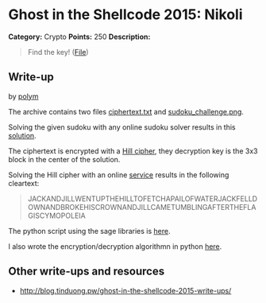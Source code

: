 # Ghost in the Shellcode 2015: Nikoli

**Category:** Crypto
**Points:** 250
**Description:**

> Find the key! ([File](nikoli-a1039901ded721abdf42e3003725abb265a70386e8b3292b0a4262eaf5693e5b))

## Write-up

by [polym](https://github.com/abpolym)

The archive contains two files [ciphertext.txt](ciphertext.txt) and [sudoku\_challenge.png](sudoku_challenge.png).

Solving the given sudoku with any online sudoku solver results in this [solution](solution).

The ciphertext is encrypted with a [Hill cipher](http://en.wikipedia.org/wiki/Hill\_cipher), they decryption key is the 3x3 block in the center of the solution.

Solving the Hill cipher with an online [service](https://cloud.sagemath.com/) results in the following cleartext:

> JACKANDJILLWENTUPTHEHILLTOFETCHAPAILOFWATERJACKFELLDOWNANDBROKEHISCROWNANDJILLCAMETUMBLINGAFTERTHEFLAGISCYMOPOLEIA

The python script using the sage libraries is [here](sage_decrypt.py).

I also wrote the encryption/decryption algorithmn in python [here](hilly.py).

## Other write-ups and resources

* <http://blog.tinduong.pw/ghost-in-the-shellcode-2015-write-ups/>

